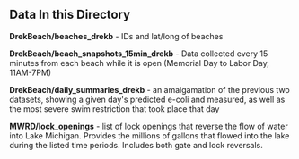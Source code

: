 ## Data In this Directory

**DrekBeach/beaches_drekb** - IDs and lat/long of beaches

**DrekBeach/beach_snapshots_15min_drekb** - Data collected every 15 minutes from each beach while it is open (Memorial Day to Labor Day, 11AM-7PM)

**DrekBeach/daily_summaries_drekb** - an amalgamation of the previous two datasets, showing a given day's predicted e-coli and measured, as well as the most severe swim restriction that took place that day

**MWRD/lock_openings** - list of lock openings that reverse the flow of water into Lake Michigan. Provides the millions of gallons that flowed into the lake during the listed time periods. Includes both gate and lock reversals.